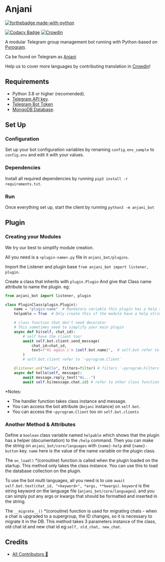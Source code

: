 # Anjani

[![forthebadge made-with-python](http://ForTheBadge.com/images/badges/made-with-python.svg)](https://www.python.org/)

[![Codacy Badge](https://app.codacy.com/project/badge/Grade/dea98029aaf248538a413e26aa2a194a)](https://www.codacy.com/gh/userbotindo/Anjani/dashboard?utm_source=github.com&amp;utm_medium=referral&amp;utm_content=userbotindo/Anjani&amp;utm_campaign=Badge_Grade)
[![Crowdin](https://badges.crowdin.net/anjani-bot/localized.svg)](https://crowdin.com/project/anjani-bot)

A modular Telegram group management bot running with Python-based on [Pyrogram](https://github.com/pyrogram/pyrogram).

Ca be found on Telegram as [Anjani](https://t.me/dAnjani_bot)

Help us to cover more languages by contributing translation in [Crowdin](https://crowdin.com/project/anjani-bot)!


## Requirements
 - Python 3.8 or higher (recomended).
 - [Telegram API key](https://docs.pyrogram.org/intro/setup#api-keys).
 - [Telegram Bot Token](https://t.me/botfather)
 - [MongoDB Database](https://cloud.mongodb.com/).


## Set Up

### Configuration
Set up your bot configuration variables by renaming `config.env_sample` to `config.env` and edit it with your values.

### Dependencies
Install all required dependencies by running
`pip3 install -r requirements.txt`.

### Run
Once everything set up, start the client by running
`python3 -m anjani_bot`

## Plugin

### Creating your Modules

We try our best to simplify module creation.

All you need is a `<plugin-name>.py` file in `anjani_bot/plugins`.

Import the Listener and plugin base `from anjani_bot import listener, plugin`.

Create a class that inherits with `plugin.Plugin` And give that Class name attribute to name the plugin. eg:

```python
from anjani_bot import listener, plugin

class PluginClass(plugin.Plugin):
    name = "plugin-name"  # Mandatory variable this plugin has a help string
    helpable = True  # Only create this if the module have a help string

    # class function that don't need decorator
    # This sometimes need to simplify your main plugin
    async def hi(self, chat_id):
        # self have the client too!
        await self.bot.client.send_message(
            chat_id=chat_id,
            text=f"Hi again i'm {self.bot.name}",  # self.bot refer to `~Anjani`
        )
        # self.bot.client refer to `~pyrogram.Client`

    @listener.on("hello", filters=filter) # filters `~pyrogram.Filters` is Optional
    async def hello(self, message):
        await message.reply_text("Hi...")
        await self.hi(message.chat.id) # refer to other class function
```

*Notes:
 - The handler function takes class instance and message.
 - You can access the bot attribute (`Anjani` instance) on `self.bot`.
 - You can access the `~pyrogram.Client` too on `self.bot.clients`

### Another Method & Attributes

Define a `boolean` class variable named `helpable` which shows that the plugin has a helper (documentation) to the `/help` command. Then you can make the string on `anjani_bot/core/languages` with `{name}-help` and `{name}-button` key. `name` here is the value of the name variable on the plugin class.

The `on_load()` *(coroutine) function is called when the plugin loaded on the startup. This method only takes the class instance. You can use this to load the database collection on the plugin.

To use the bot multi languages, all you need is to use `await self.bot.text(chat_id, "<keyword>", *args, **kwargs)`. `keyword` is the string keyword on the language file (`anjani_bot/core/languages`). and you can simply put any args or kwargs that should be formatted and inserted in the string.

The `__migrate__()` *(coroutine) function is used for migrating chats - when a chat is upgraded to a supergroup, the ID changes, so it is necessary to migrate it in the DB. This method takes 3 parameters instance of the class, old chat id and new chat id eg:`self, old_chat, new_chat`.


## Credits

  - [All Contributors 👥](https://github.com/userbotindo/Anjani/graphs/contributors)

